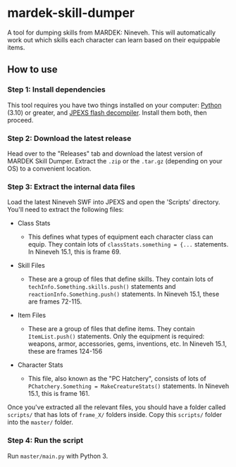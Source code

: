 # mardek-skill-dumper

A tool for dumping skills from MARDEK: Nineveh. This will automatically work out which skills each character can learn
based on their equippable items.

## How to use

### Step 1: Install dependencies

This tool requires you have two things installed on your computer: [Python](https://www.python.org/downloads/) (3.10) or
greater, and [JPEXS flash decompiler](https://github.com/jindrapetrik/jpexs-decompiler). Install them both, then
proceed.

### Step 2: Download the latest release

Head over to the "Releases" tab and download the latest version of MARDEK Skill Dumper. Extract the `.zip` or
the `.tar.gz` (depending on your OS) to a convenient location.

### Step 3: Extract the internal data files

Load the latest Nineveh SWF into JPEXS and open the 'Scripts' directory. You'll need to extract the following files:

* Class Stats
    * This defines what types of equipment each character class can equip. They contain lots
      of `classStats.something = {...`
      statements. In Nineveh 15.1, this is frame 69.

* Skill Files

    * These are a group of files that define skills. They contain lots of `techInfo.Something.skills.push()` statements
      and `reactionInfo.Something.push()` statements. In Nineveh 15.1, these are frames 72-115.

* Item Files

    * These are a group of files that define items. They contain `ItemList.push()` statements. Only the equipment is
      required: weapons, armor, accessories, gems, inventions, etc. In Nineveh 15.1, these are frames 124-156

* Character Stats

    * This file, also known as the "PC Hatchery", consists of lots of `PChatchery.Something = MakeCreatureStats()`
      statements. In Nineveh 15.1, this is frame 161.

Once you've extracted all the relevant files, you should have a folder called `scripts/` that has lots of `frame_X/`
folders inside. Copy this `scripts/` folder into the `master/` folder.

### Step 4: Run the script

Run `master/main.py` with Python 3.